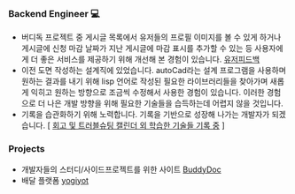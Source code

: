 ### Backend Engineer 💻

- 버디독 프로젝트 중 게시글 목록에서 유저들의 프로필 이미지를 볼 수 있게 하거나 게시글에 신청 마감 날짜가 지난 게시글에 마감 표시를 추가할 수 있는 등 사용자에게 더 좋은 서비스를 제공하기 위해 개선해 본 경험이 있습니다. [유저피드백](https://maddening-shelf-99c.notion.site/240229-03a69a814cff44fca53fdd6dfe0bc4eb)
- 이전 도면 작성하는 설계직에 있었습니다. autoCad라는 설계 프로그램을 사용하며 원하는 결과를 내기 위해 lisp 언어로 작성된 필요한 라이브러리들을 찾아가며 새롭게 익히고 원하는 방향으로 조금씩 수정해서 사용한 경험이 있습니다. 이러한 경험으로 더 나은 개발 방향을 위해 필요한 기술들을 습득하는데 어렵지 않을 것입니다.
- 기록을 습관화하기 위해 노력합니다. 기록을 기반으로 성장해 나가는 개발자가 되겠습니다. [ [회고 및 트러블슈팅 캘린더 외 학습한 기술들 기록 중](https://www.notion.so/STUDY-302e84a4da4f4a4e87e2d78a707b7de3) ]

### Projects
- 개발자들의 스터디/사이드프로젝트를 위한 사이트 [BuddyDoc](https://github.com/jennaaaaaaaaa/buddydoc-backend)
- 배달 플랫폼 [yogiyot](https://github.com/jennaaaaaaaaa/yogiyot)

<!--
- 주변 가까운 병원을 찾을 수 있는 사이트 [모두의 병원]()
- 게시물을 작성할 수 있는 [기민한 게시판]()
-->

<!--
**jennaaaaaaaaa/jennaaaaaaaaa** is a ✨ _special_ ✨ repository because its `README.md` (this file) appears on your GitHub profile.

Here are some ideas to get you started:

- 🔭 I’m currently working on ...
- 🌱 I’m currently learning ...
- 👯 I’m looking to collaborate on ...
- 🤔 I’m looking for help with ...
- 💬 Ask me about ...
- 📫 How to reach me: ...
- 😄 Pronouns: ...
- ⚡ Fun fact: ...

**a**

___


-->

